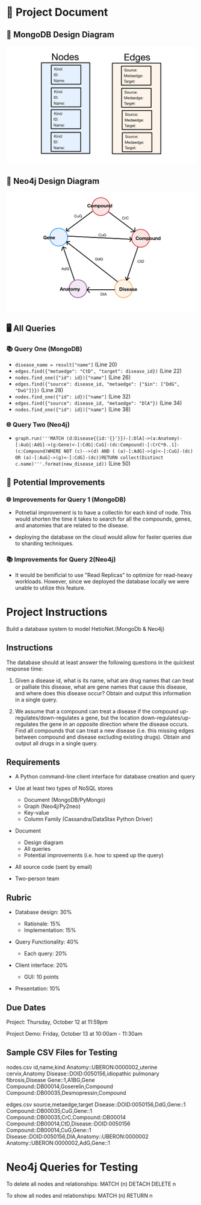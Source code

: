 # 📖 Project Document

## 📐 MongoDB Design Diagram

![MondoDB Diagram](images/MondoDB_Diagram.jpg)

## 📐 Neo4j Design Diagram

![Neo4j Diagram](images/Neo4j_Diagram.jpg)

## 🖥️ All Queries

### 📚 Query One (MongoDB)

- `disease_name = result["name"]` (Line 20)
- `edges.find({"metaedge": "CtD", "target": disease_id})` (Line 22)
- `nodes.find_one({"id": id})["name"]` (Line 26)
- `edges.find({"source": disease_id, "metaedge": {"$in": ["DdG", "DuG"]}})` (Line 28)
- `nodes.find_one({"id": id})["name"]` (Line 32)
- `edges.find({"source": disease_id, "metaedge": "DlA"})` (Line 34)
- `nodes.find_one({"id": id})["name"]` (Line 38)

### 🌐 Query Two (Neo4j)

- `graph.run('''MATCH (d:Disease{{id:'{}'}})-[:DlA]->(a:Anatomy)-[:AuG|:AdG]->(g:Gene)<-[:CdG|:CuG]-(dc:Compound)-[:CrC*0..1]-(c:Compound)WHERE NOT (c)-->(d) AND ( (a)-[:AdG]->(g)<-[:CuG]-(dc) OR (a)-[:AuG]->(g)<-[:CdG]-(dc))RETURN collect(Distinct c.name)'''.format(new_disease_id))` (Line 50)

## 🚀 Potential Improvements

### 🌐 Improvements for Query 1 (MongoDB)

- Potnetial improvement is to have a collectin for each kind of node. This would shorten the time it takes to search for all the compounds, genes, and anatomies that are related to the disease.

- deploying the database on the cloud would allow for faster queries due to sharding techniques.

### 📚 Improvements for Query 2(Neo4j)

- It would be benificial to use "Read Replicas" to optimize for read-heavy workloads. However, since we deployed the database locally we were unable to utilize this feature.

# Project Instructions

Build a database system to model HetioNet.(MongoDb & Neo4j)

## Instructions

The database should at least answer the following questions in the quickest response time:

1. Given a disease id, what is its name, what are drug names that can treat or palliate this disease, what are gene names that cause this disease, and where does this disease occur? Obtain and output this information in a single query.

2. We assume that a compound can treat a disease if the compound up-regulates/down-regulates a gene, but the location down-regulates/up-regulates the gene in an opposite direction where the disease occurs. Find all compounds that can treat a new disease (i.e. this missing edges between compound and disease excluding existing drugs). Obtain and output all drugs in a single query.

## Requirements

- A Python command-line client interface for database creation and query

- Use at least two types of NoSQL stores

  - Document (MongoDB/PyMongo)
  - Graph (Neo4j/Py2neo)
  - Key-value
  - Column Family (Cassandra/DataStax Python Driver)

- Document

  - Design diagram
  - All queries
  - Potential improvements (i.e. how to speed up the query)

- All source code (sent by email)

- Two-person team

## Rubric

- Database design: 30%

  - Rationale: 15%
  - Implementation: 15%

- Query Functionality: 40%

  - Each query: 20%

- Client interface: 20%

  - GUI: 10 points

- Presentation: 10%

## Due Dates

Project: Thursday, October 12 at 11:59pm

Project Demo: Friday, October 13 at 10:00am - 11:30am

## Sample CSV Files for Testing

nodes.csv
id,name,kind
Anatomy::UBERON:0000002,uterine cervix,Anatomy
Disease::DOID:0050156,idiopathic pulmonary fibrosis,Disease
Gene::1,A1BG,Gene
Compound::DB00014,Goserelin,Compound
Compound::DB00035,Desmopressin,Compound

edges.csv
source,metaedge,target
Disease::DOID:0050156,DdG,Gene::1
Compound::DB00035,CuG,Gene::1
Compound::DB00035,CrC,Compound::DB00014
Compound::DB00014,CtD,Disease::DOID:0050156
Compound::DB00014,CuG,Gene::1
Disease::DOID:0050156,DlA,Anatomy::UBERON:0000002
Anatomy::UBERON:0000002,AdG,Gene::1

# Neo4j Queries for Testing

To delete all nodes and relationships:
MATCH (n)
DETACH DELETE n

To show all nodes and relationships:
MATCH (n)
RETURN n
